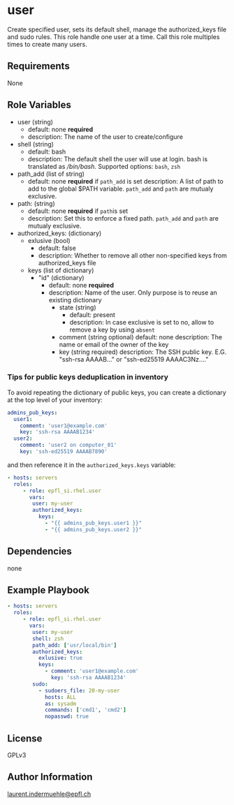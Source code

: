 user
=========

Create specified user, sets its default shell, manage the authorized_keys file and sudo rules.
This role handle one user at a time. Call this role multiples times to create many users.

Requirements
------------

None

Role Variables
--------------

* user (string)
  * default: none **required**
  * description: The name of the user to create/configure
* shell (string)
  * default: bash
  * description: The default shell the user will use at login. bash is translated as */bin/bash*. Supported options: `bash`, `zsh`
* path_add (list of string)
  * default: none **required** if `path_add` is set
    description: A list of path to add to the global $PATH variable. `path_add` and `path` are mutualy exclusive.
* path: (string)
  * default: none **required** if `path`is set
  * description: Set this to enforce a fixed path. `path_add` and `path` are mutualy exclusive.
* authorized_keys: (dictionary)
  * exlusive (bool)
    * default: false
    * description: Whether to remove all other non-specified keys from authorized_keys file
  * keys (list of dictionary)
    * "id" (dictionary)
      * default: none **required**
      * description: Name of the user. Only purpose is to reuse an existing dictionary
        * state (string)
          * default: present
          * description: In case exclusive is set to no, allow to remove a key by using `absent`
        * comment (string optional)
          default: none
          description: The name or email of the owner of the key
        * key (string required)
          description: The SSH public key. E.G. "ssh-rsa AAAAB..." or "ssh-ed25519 AAAAC3Nz...."


### Tips for public keys deduplication in inventory

To avoid repeating the dictionary of public keys, you can create a dictionary at the top level of your inventory:

```yaml
admins_pub_keys:
  user1:
    comment: 'user1@example.com'
    key: 'ssh-rsa AAAAB1234'
  user2:
    comment: 'user2 on computer_01'
    key: 'ssh-ed25519 AAAAB7890'
```

and then reference it in the `authorized_keys.keys` variable:

```yaml
- hosts: servers
  roles:
     - role: epfl_si.rhel.user
       vars:
        user: my-user
        authorized_keys:
          keys:
            - "{{ admins_pub_keys.user1 }}"
            - "{{ admins_pub_keys.user2 }}"
```


Dependencies
------------

none


Example Playbook
----------------

```yaml
- hosts: servers
  roles:
     - role: epfl_si.rhel.user
       vars:
        user: my-user
        shell: zsh
        path_add: ['usr/local/bin']
        authorized_keys:
          exlusive: true
          keys:
            - comment: 'user1@example.com'
              key: 'ssh-rsa AAAAB1234'
        sudo:
          - sudoers_file: 20-my-user
            hosts: ALL
            as: sysadm
            commands: ['cmd1', 'cmd2']
            nopasswd: true
```

License
-------

GPLv3

Author Information
------------------

laurent.indermuehle@epfl.ch
